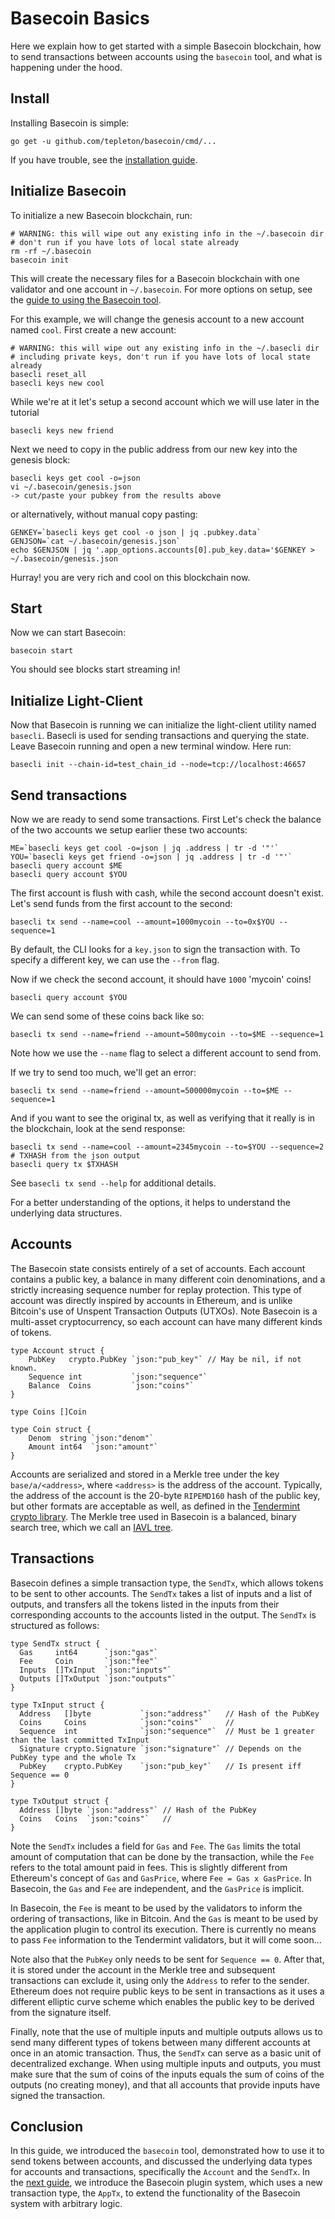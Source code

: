 # Basecoin Basics

Here we explain how to get started with a simple Basecoin blockchain,
how to send transactions between accounts using the `basecoin` tool,
and what is happening under the hood.

## Install

Installing Basecoin is simple:

```
go get -u github.com/tepleton/basecoin/cmd/...
```

If you have trouble, see the [installation guide](install.md).

## Initialize Basecoin

To initialize a new Basecoin blockchain, run:

```
# WARNING: this will wipe out any existing info in the ~/.basecoin dir
# don't run if you have lots of local state already
rm -rf ~/.basecoin
basecoin init
```

This will create the necessary files for a Basecoin blockchain with one
validator and one account in `~/.basecoin`.  For more options on setup, see the
[guide to using the Basecoin tool](/docs/guide/basecoin-tool.md).

For this example, we will change the genesis account to a new account named
`cool`. First create a new account:

```
# WARNING: this will wipe out any existing info in the ~/.basecli dir
# including private keys, don't run if you have lots of local state already
basecli reset_all
basecli keys new cool
```

While we're at it let's setup a second account which we will use later in the tutorial

```
basecli keys new friend
```

Next we need to copy in the public address from our new key into the genesis block:

```
basecli keys get cool -o=json
vi ~/.basecoin/genesis.json
-> cut/paste your pubkey from the results above
```
or alternatively, without manual copy pasting:
```
GENKEY=`basecli keys get cool -o json | jq .pubkey.data`
GENJSON=`cat ~/.basecoin/genesis.json`
echo $GENJSON | jq '.app_options.accounts[0].pub_key.data='$GENKEY > ~/.basecoin/genesis.json
```

Hurray! you are very rich and cool on this blockchain now.

## Start


Now we can start Basecoin:

```
basecoin start
```

You should see blocks start streaming in!

## Initialize Light-Client

Now that Basecoin is running we can initialize the light-client utility named
`basecli`. Basecli is used for sending transactions and querying the state.
Leave Basecoin running and open a new terminal window. Here run:

```
basecli init --chain-id=test_chain_id --node=tcp://localhost:46657
```

## Send transactions

Now we are ready to send some transactions. First Let's check the balance of
the two accounts we setup earlier these two accounts:

```
ME=`basecli keys get cool -o=json | jq .address | tr -d '"'`
YOU=`basecli keys get friend -o=json | jq .address | tr -d '"'`
basecli query account $ME
basecli query account $YOU
```

The first account is flush with cash, while the second account doesn't exist.
Let's send funds from the first account to the second:

```
basecli tx send --name=cool --amount=1000mycoin --to=0x$YOU --sequence=1
```

By default, the CLI looks for a `key.json` to sign the transaction with.
To specify a different key, we can use the `--from` flag.

Now if we check the second account, it should have `1000` 'mycoin' coins!

```
basecli query account $YOU
```

We can send some of these coins back like so:

```
basecli tx send --name=friend --amount=500mycoin --to=$ME --sequence=1
```

Note how we use the `--name` flag to select a different account to send from.

If we try to send too much, we'll get an error:

```
basecli tx send --name=friend --amount=500000mycoin --to=$ME --sequence=1
```

And if you want to see the original tx, as well as verifying that it
really is in the blockchain, look at the send response:

```
basecli tx send --name=cool --amount=2345mycoin --to=$YOU --sequence=2
# TXHASH from the json output
basecli query tx $TXHASH
```

See `basecli tx send --help` for additional details.

For a better understanding of the options, it helps to understand the
underlying data structures.

## Accounts

The Basecoin state consists entirely of a set of accounts.  Each account
contains a public key, a balance in many different coin denominations, and a
strictly increasing sequence number for replay protection.  This type of
account was directly inspired by accounts in Ethereum, and is unlike Bitcoin's
use of Unspent Transaction Outputs (UTXOs).  Note Basecoin is a multi-asset
cryptocurrency, so each account can have many different kinds of tokens.

```golang
type Account struct {
	PubKey   crypto.PubKey `json:"pub_key"` // May be nil, if not known.
	Sequence int           `json:"sequence"`
	Balance  Coins         `json:"coins"`
}

type Coins []Coin

type Coin struct {
	Denom  string `json:"denom"`
	Amount int64  `json:"amount"`
}
```

Accounts are serialized and stored in a Merkle tree under the key
`base/a/<address>`, where `<address>` is the address of the account.
Typically, the address of the account is the 20-byte `RIPEMD160` hash of the
public key, but other formats are acceptable as well, as defined in the
[Tendermint crypto library](https://github.com/tepleton/go-crypto).  The
Merkle tree used in Basecoin is a balanced, binary search tree, which we call
an [IAVL tree](https://github.com/tepleton/go-merkle).

## Transactions

Basecoin defines a simple transaction type, the `SendTx`, which allows tokens
to be sent to other accounts.  The `SendTx` takes a list of inputs and a list
of outputs, and transfers all the tokens listed in the inputs from their
corresponding accounts to the accounts listed in the output.  The `SendTx` is
structured as follows:

```golang
type SendTx struct {
  Gas     int64      `json:"gas"`
  Fee     Coin       `json:"fee"`
  Inputs  []TxInput  `json:"inputs"`
  Outputs []TxOutput `json:"outputs"`
}

type TxInput struct {
  Address   []byte           `json:"address"`   // Hash of the PubKey
  Coins     Coins            `json:"coins"`     //
  Sequence  int              `json:"sequence"`  // Must be 1 greater than the last committed TxInput
  Signature crypto.Signature `json:"signature"` // Depends on the PubKey type and the whole Tx
  PubKey    crypto.PubKey    `json:"pub_key"`   // Is present iff Sequence == 0
}

type TxOutput struct {
  Address []byte `json:"address"` // Hash of the PubKey
  Coins   Coins  `json:"coins"`   //
}
```

Note the `SendTx` includes a field for `Gas` and `Fee`.  The `Gas` limits the
total amount of computation that can be done by the transaction, while the
`Fee` refers to the total amount paid in fees.  This is slightly different from
Ethereum's concept of `Gas` and `GasPrice`, where `Fee = Gas x GasPrice`. In
Basecoin, the `Gas` and `Fee` are independent, and the `GasPrice` is implicit.

In Basecoin, the `Fee` is meant to be used by the validators to inform the
ordering of transactions, like in Bitcoin.  And the `Gas` is meant to be used
by the application plugin to control its execution.  There is currently no
means to pass `Fee` information to the Tendermint validators, but it will come
soon...

Note also that the `PubKey` only needs to be sent for `Sequence == 0`.  After
that, it is stored under the account in the Merkle tree and subsequent
transactions can exclude it, using only the `Address` to refer to the sender.
Ethereum does not require public keys to be sent in transactions as it uses a
different elliptic curve scheme which enables the public key to be derived from
the signature itself.

Finally, note that the use of multiple inputs and multiple outputs allows us to
send many different types of tokens between many different accounts at once in
an atomic transaction.  Thus, the `SendTx` can serve as a basic unit of
decentralized exchange. When using multiple inputs and outputs, you must make
sure that the sum of coins of the inputs equals the sum of coins of the outputs
(no creating money), and that all accounts that provide inputs have signed the
transaction.

## Conclusion

In this guide, we introduced the `basecoin` tool, demonstrated how to use it to
send tokens between accounts, and discussed the underlying data types for
accounts and transactions, specifically the `Account` and the `SendTx`.  In the
[next guide](basecoin-plugins.md), we introduce the Basecoin plugin system,
which uses a new transaction type, the `AppTx`, to extend the functionality of
the Basecoin system with arbitrary logic.
